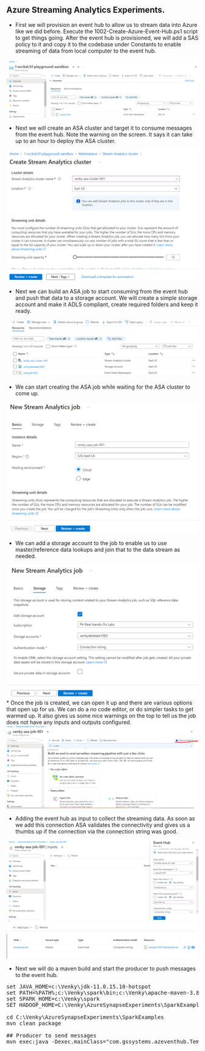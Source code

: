 ## Azure Streaming Analytics Experiments.

* First we will provision an event hub to allow us to stream data into Azure like we did before. Execute the 1002-Create-Azure-Event-Hub.ps1 script to get things going. After the event hub is provisioned, we will add a SAS policy to it and copy it to the codebase under Constants to enable streaming of data from local computer to the event hub.

<img src="./images/asa_001.png" />

* Next we will create an ASA cluster and target it to consume messages from the event hub. Note the warning on the screen. It says it can take up to an hour to deploy the ASA cluster. 

<img src="./images/asa_002.png" />

* Next we can build an ASA job to start consuming from the event hub and push that data to a storage account. We will create a simple storage account and make it ADLS compliant, create required folders and keep it ready. 

<img src="./images/asa_003.png" />

* We can start creating the ASA job while waiting for the ASA cluster to come up. 

<img src="./images/asa_004.png" />

* We can add a storage account to the job to enable us to use master/reference data lookups and join that to the data stream as needed.

<img src="./images/asa_005.png" />
* Once the job is created, we can open it up and there are various options that open up for us. We can do a no code editor, or do simpler tasks to get warmed up. It also gives us some nice warnings on the top to tell us the job does not have any inputs and outputs configured. 

<img src="./images/asa_006.png" />

* Adding the event hub as input to collect the streaming data. As soon as we add this connection ASA validates the connectivity and gives us a thumbs up if the connection via the connection string was good.

<img src="./images/asa_007.png" />

<img src="./images/asa_008.png" />


* Next we will do a maven build and start the producer to push messages to the event hub. 

<pre>
set JAVA_HOME=c:\Venky\jdk-11.0.15.10-hotspot
set PATH=%PATH%;c:\Venky\spark\bin;c:\Venky\apache-maven-3.8.6\bin
set SPARK_HOME=c:\Venky\spark
SET HADOOP_HOME=C:\Venky\AzureSynapseExperiments\SparkExamples

cd C:\Venky\AzureSynapseExperiments\SparkExamples
mvn clean package

## Producer to send messages 
mvn exec:java -Dexec.mainClass="com.gssystems.azeventhub.TemperaturesProducer" -Dexec.args="C:\Venky\DP-203\AzureSynapseExperiments\datafiles\streaming\output\part-00000-2fa6257f-a51c-41e6-9572-630bf2a22bfd-c000.json C:\Venky\DP-203\AzureSynapseExperiments\datafiles\streaming\location_master\part-00000-9ce98557-48be-4823-bfb3-a0764b296729-c000.json"
</pre>
